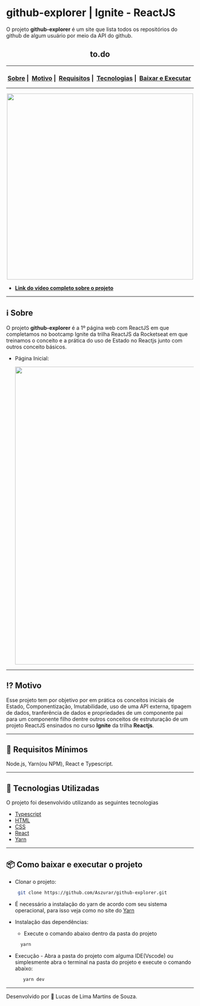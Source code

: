# github-explorer | Ignite - ReactJS
 O projeto **github-explorer** é um site que lista todos os repositórios do github de algum usuário por meio da API do github.
<h2 align="center">to.do</h2>

___

<h3 align="center">
  <a href="#information_source-sobre">Sobre</a>&nbsp;|&nbsp;
  <a href="#interrobang-motivo">Motivo</a>&nbsp;|&nbsp;
  <a href="#seedling-requisitos-mínimos">Requisitos</a>&nbsp;|&nbsp;
  <a href="#rocket-tecnologias-utilizadas">Tecnologias</a>&nbsp;|&nbsp;
  <a href="#package-como-baixar-e-executar-o-projeto">Baixar e Executar</a>&nbsp;
</h3>

___

<div align="center" ><img src="https://media.giphy.com/media/MXA87czObneQLHBF9W/giphy.gif" width="500"></div>

- [**Link do vídeo completo sobre o projeto**](https://www.youtube.com/watch?v=j8JBdu0Ei6s)

___

## :information_source: Sobre

O projeto **github-explorer** é a 1º página web com ReactJS em que completamos no bootcamp Ignite da trilha ReactJS da Rocketseat em que treinamos o conceito e a prática do uso de Estado no Reactjs junto com outros conceito básicos.

* Página Inicial:
 
  <img src="https://i.imgur.com/j34vYyz.png" width="800">   
___
## :interrobang: Motivo

Esse projeto tem por objetivo por em prática os conceitos iniciais de Estado, Componentização, Imutabilidade, uso de uma API externa, tipagem de dados, tranferência de dados e propriedades de um componente pai para um componente filho dentre outros conceitos de estruturação de um projeto ReactJS ensinados no curso **Ignite** da trilha **Reactjs**. 

___
## :seedling: Requisitos Mínimos

Node.js, Yarn(ou NPM), React e Typescript.

___
## :rocket: Tecnologias Utilizadas 

O projeto foi desenvolvido utilizando as seguintes tecnologias

- [Typescript](https://www.typescriptlang.org/)
- [HTML](https://developer.mozilla.org/pt-BR/docs/Web/HTML)
- [CSS](https://developer.mozilla.org/pt-BR/docs/Web/CSS)
- [React](https://pt-br.reactjs.org/)
- [Yarn](https://classic.yarnpkg.com/blog/2017/05/12/introducing-yarn/)
___
## :package: Como baixar e executar o projeto

  - Clonar o projeto:
    ```bash
     git clone https://github.com/Aszurar/github-explorer.git
    ```
  - É necessário a instalação do yarn de acordo com seu sistema operacional, para isso veja como no site do [Yarn](https://classic.yarnpkg.com/blog/2017/05/12/introducing-yarn/)
  - Instalação das dependências:
    - Execute o comando abaixo dentro da pasta do projeto 
    ```bash
      yarn
    ```
 
 - Execução - Abra a pasta do projeto com alguma IDE(Vscode) ou simplesmente abra o terminal na pasta do projeto e execute o comando abaixo:
    ```bash
       yarn dev
    ``` 
___
Desenvolvido por :star2: Lucas de Lima Martins de Souza.
